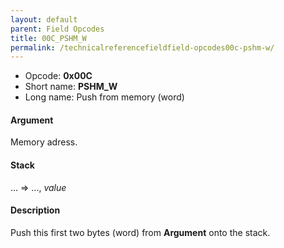```yaml
---
layout: default
parent: Field Opcodes
title: 00C_PSHM_W
permalink: /technicalreferencefieldfield-opcodes00c-pshm-w/
---
```


-   Opcode: **0x00C**
-   Short name: **PSHM\_W**
-   Long name: Push from memory (word)

#### Argument

Memory adress.

#### Stack

... =&gt; ..., *value*

#### Description

Push this first two bytes (word) from **Argument** onto the stack.
